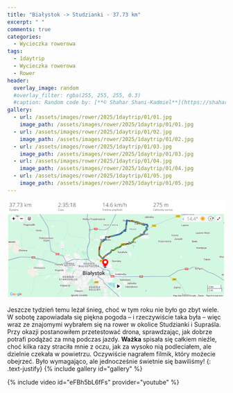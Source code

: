 ```yaml
---
title: "Białystok -> Studzianki - 37.73 km"
excerpt: " "
comments: true
categories:
  - Wycieczka rowerowa
tags:
  - 1daytrip
  - Wycieczka rowerowa
  - Rower
header:
  overlay_image: random
  #overlay_filter: rgba(255, 255, 255, 0.3)
  #caption: Random code by: [**© Shahar Shani-Kadmiel**](https://shaharkadmiel.github.io)"
gallery:
  - url: /assets/images/rower/2025/1daytrip/01/01.jpg
    image_path: /assets/images/rower/2025/1daytrip/01/01.jpg
  - url: /assets/images/rower/2025/1daytrip/01/02.jpg
    image_path: /assets/images/rower/2025/1daytrip/01/02.jpg
  - url: /assets/images/rower/2025/1daytrip/01/03.jpg
    image_path: /assets/images/rower/2025/1daytrip/01/03.jpg
  - url: /assets/images/rower/2025/1daytrip/01/04.jpg
    image_path: /assets/images/rower/2025/1daytrip/01/04.jpg
  - url: /assets/images/rower/2025/1daytrip/01/05.jpg
    image_path: /assets/images/rower/2025/1daytrip/01/05.jpg
---
```

[![mapka](/assets/images/rower/2025/1daytrip/01/mapka.png)](https://connect.garmin.com/modern/activity/18474110611)

Jeszcze tydzień temu leżał śnieg, choć w tym roku nie było go zbyt wiele. W sobotę zapowiadała się piękna pogoda – i rzeczywiście taka była – więc wraz ze znajomymi wybrałem się na rower w okolice Studzianki i Supraśla. Przy okazji postanowiłem przetestować drona, sprawdzając, jak dobrze potrafi podążać za mną podczas jazdy. **Ważka** spisała się całkiem nieźle, choć kilka razy straciła mnie z oczu, jak za wysoko nią podleciałem, ale dzielnie czekała w powietrzu. Oczywiście nagrałem filmik, który możecie obejrzeć. Było wymagająco, ale jednocześnie świetnie się bawiliśmy!
{: .text-justify}
{% include gallery id="gallery" %}

{% include video id="eFBh5bL6fFs" provider="youtube" %}

